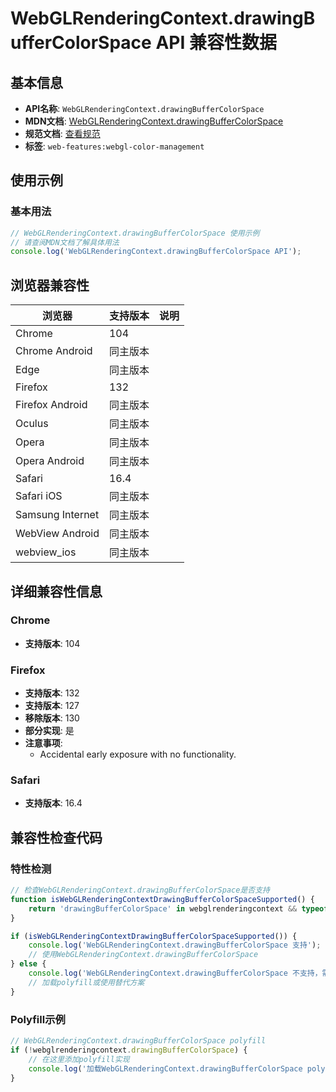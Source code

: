 # WebGLRenderingContext.drawingBufferColorSpace API 兼容性数据

## 基本信息

- **API名称**: `WebGLRenderingContext.drawingBufferColorSpace`
- **MDN文档**: [WebGLRenderingContext.drawingBufferColorSpace](https://developer.mozilla.org/docs/Web/API/WebGLRenderingContext/drawingBufferColorSpace)
- **规范文档**: [查看规范](https://registry.khronos.org/webgl/specs/latest/1.0/#DOM-WebGLRenderingContext-drawingBufferColorSpace)
- **标签**: `web-features:webgl-color-management`

## 使用示例

### 基本用法

```javascript
// WebGLRenderingContext.drawingBufferColorSpace 使用示例
// 请查阅MDN文档了解具体用法
console.log('WebGLRenderingContext.drawingBufferColorSpace API');
```

## 浏览器兼容性

| 浏览器 | 支持版本 | 说明 |
|--------|----------|------|
| Chrome | 104 |  |
| Chrome Android | 同主版本 |  |
| Edge | 同主版本 |  |
| Firefox | 132 |  |
| Firefox Android | 同主版本 |  |
| Oculus | 同主版本 |  |
| Opera | 同主版本 |  |
| Opera Android | 同主版本 |  |
| Safari | 16.4 |  |
| Safari iOS | 同主版本 |  |
| Samsung Internet | 同主版本 |  |
| WebView Android | 同主版本 |  |
| webview_ios | 同主版本 |  |

## 详细兼容性信息

### Chrome

- **支持版本**: 104

### Firefox

- **支持版本**: 132
- **支持版本**: 127
- **移除版本**: 130
- **部分实现**: 是
- **注意事项**:
  - Accidental early exposure with no functionality.

### Safari

- **支持版本**: 16.4

## 兼容性检查代码

### 特性检测

```javascript
// 检查WebGLRenderingContext.drawingBufferColorSpace是否支持
function isWebGLRenderingContextDrawingBufferColorSpaceSupported() {
    return 'drawingBufferColorSpace' in webglrenderingcontext && typeof webglrenderingcontext.drawingBufferColorSpace === 'function';
}

if (isWebGLRenderingContextDrawingBufferColorSpaceSupported()) {
    console.log('WebGLRenderingContext.drawingBufferColorSpace 支持');
    // 使用WebGLRenderingContext.drawingBufferColorSpace
} else {
    console.log('WebGLRenderingContext.drawingBufferColorSpace 不支持，需要polyfill');
    // 加载polyfill或使用替代方案
}
```

### Polyfill示例

```javascript
// WebGLRenderingContext.drawingBufferColorSpace polyfill
if (!webglrenderingcontext.drawingBufferColorSpace) {
    // 在这里添加polyfill实现
    console.log('加载WebGLRenderingContext.drawingBufferColorSpace polyfill');
}
```

